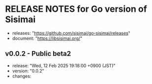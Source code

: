 RELEASE NOTES for Go version of Sisimai
===================================================================================================
- releases: "https://github.com/sisimai/go-sisimai/releases"
- document: "https://libsisimai.org/"

v0.0.2 - Public beta2
---------------------------------------------------------------------------------------------------
- release: "Wed, 12 Feb 2025 19:18:00 +0900 (JST)"
- version: "0.0.2"
- changes:

